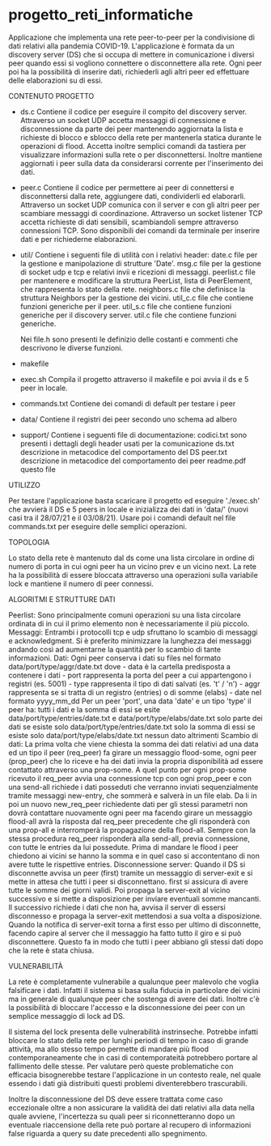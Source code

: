 # progetto_reti_informatiche
Applicazione che implementa una rete peer-to-peer per la condivisione di dati relativi alla pandemia COVID-19.
L'applicazione è formata da un discovery server (DS) che si occupa di mettere in comunicazione i diversi peer quando essi si vogliono connettere o disconnettere alla rete. Ogni peer poi ha la possibilità di inserire dati, richiederli agli altri peer ed effettuare delle elaborazioni su di essi.

CONTENUTO PROGETTO

 - ds.c
	Contiene il codice per eseguire il compito del discovery server.
	Attraverso un socket UDP accetta messaggi di connessione e disconnessione da parte dei peer mantenendo aggiornata la lista e richieste di blocco e sblocco della rete per mantenerla statica durante le operazioni  di flood.
    Accetta inoltre semplici comandi da tastiera per visualizzare informazioni sulla rete o per disconnettersi.
    Inoltre mantiene aggiornati i peer sulla data da considerarsi corrente per l'inserimento dei dati.
 - peer.c
    Contiene il codice per permettere ai peer di connettersi e disconnettersi dalla rete, aggiungere dati, condividerli ed elaborarli.
    Attraverso un socket UDP comunica con il server e con gli altri peer per scambiare messaggi di coordinazione.
    Attraverso un socket listener TCP accetta richieste di dati sensibili, scambiandoli sempre attraverso connessioni TCP. 
	Sono disponibili dei comandi da terminale per inserire dati e per richiederne elaborazioni.
 - util/
	Contiene i seguenti file di utilità con i relativi header:
		date.c          	file per la gestione e manipolazione di strutture 'Date'.
		msg.c           	file per la gestione di socket udp e tcp e relativi invii e ricezioni di messaggi.
		peerlist.c     	file per mantenere e modificare la struttura PeerList, lista di PeerElement, 
					che rappresenta lo stato della rete.
		neighbors.c     	file che definisce la struttura Neighbors per la gestione dei vicini.
		util_c.c        	file che contiene funzioni generiche per il peer.
		util_s.c        	file che contiene funzioni generiche per il discovery server.
		util.c          	file che contiene funzioni generiche.

	Nei file.h sono presenti le definizio delle costanti e commenti che descrivono le diverse funzioni.
 - makefile
 - exec.sh
	Compila il progetto attraverso il makefile e poi avvia il ds e 5 peer in locale.

 - commands.txt 
	Contiene dei comandi di default per testare i peer
 - data/
	Contiene il registri dei peer secondo uno schema ad albero
 - support/
	Contiene i seguenti file di documentazione:
		codici.txt		sono presenti i dettagli degli header usati per la comunicazione
		ds.txt		descrizione in metacodice del comportamento del DS
		peer.txt		descrizione in metacodice del comportamento dei peer
		readme.pdf	questo file
		
UTILIZZO

Per testare l'applicazione basta scaricare il progetto ed eseguire './exec.sh' che avvierà il DS e 5 peers in locale e inizializza dei dati in 'data/' (nuovi casi tra il 28/07/21 e il 03/08/21).
Usare poi i comandi default nel file commands.txt per eseguire delle semplici operazioni.
	
TOPOLOGIA

Lo stato della rete è mantenuto dal ds come una lista circolare in ordine di numero di porta in cui ogni peer ha un vicino prev e un vicino next. La rete ha la possibilità di essere bloccata attraverso una operazioni sulla variabile lock e mantiene il numero di peer connessi.

ALGORITMI E STRUTTURE DATI

Peerlist:
    Sono principalmente comuni operazioni su una lista circolare ordinata di in cui il primo elemento non è necessariamente il più piccolo.
Messaggi:
    Entrambi i protocolli tcp e udp sfruttano lo scambio di messaggi e acknowledgment. Si è preferito minimizzare la lunghezza dei messaggi andando così ad aumentarne la quantità per lo scambio di tante informazioni.
Dati:
    Ogni peer conserva i dati su files nel formato data/port/type/aggr/date.txt dove
        - data è la cartella predisposta a contenere i dati
        - port rappresenta la porta del peer a cui appartengono i registri (es. 5001)
        - type rappresenta il tipo di dati salvati (es. 't' / 'n')
        - aggr rappresenta se si tratta di un registro (entries) o di somme (elabs)
        - date nel formato yyyy_mm_dd
    Per un peer 'port', una data 'date' e un tipo 'type' il peer ha:
        tutti i dati e la somma di essi se esite data/port/type/entries/date.txt e data/port/type/elabs/date.txt
        solo parte dei dati se esiste solo data/port/type/entries/date.txt
        solo la somma di essi se esiste solo data/port/type/elabs/date.txt
        nessun dato altrimenti
Scambio di dati:
    La prima volta che viene chiesta la somma dei dati relativi ad una data ed un tipo il peer (req_peer) fa girare un messaggio flood-some, ogni peer (prop_peer) che lo riceve e ha dei dati invia la propria disponibilità ad essere contattato attraverso una prop-some. A quel punto per ogni prop-some ricevuto il req_peer avvia una connessione tcp con ogni prop_peer e con una send-all richiede i dati posseduti che verranno inviati sequenzialmente tramite messaggi new-entry, che sommerà e salverà in un file elab.
    Da li in poi un nuovo new_req_peer richiedente dati per gli stessi parametri non dovrà contattare nuovamente ogni peer ma facendo girare un messaggio flood-all avrà la risposta dal req_peer precedente che gli risponderà con una prop-all e interromperà la propagazione della flood-all. Sempre con la stessa procedura req_peer risponderà alla send-all, previa connessione, con tutte le entries da lui possedute.
    Prima di mandare le flood i peer chiedono ai vicini se hanno la somma e in quel caso si accontentano di non avere tutte le rispettive entries.
Disconnessione server:
    Quando il DS si disconnette avvisa un peer (first) tramite un messaggio di server-exit e si mette in attesa che tutti i peer si disconnettano. first si assicura di avere tutte le somme dei giorni validi. Poi propaga la server-exit al vicino successivo e si mette a disposizione per inviare eventuali somme mancanti. Il successivo richiede i dati che non ha, avvisa il server di essersi disconnesso e propaga la server-exit mettendosi a sua volta a disposizione. Quando la notifica di server-exit torna a first esso per ultimo di disconnette, facendo capire al server che il messaggio ha fatto tutto il giro e si può disconnettere.
    Questo fa in modo che tutti i peer abbiano gli stessi dati dopo che la rete è stata chiusa.

VULNERABILITÀ

La rete è completamente vulnerabile a qualunque peer malevolo che voglia falsificare i dati. Infatti il sistema si basa sulla fiducia in particolare dei vicini ma in generale di qualunque peer che sostenga di avere dei dati. Inoltre c'è la possibilità di bloccare l'accesso e la disconnessione dei peer con un semplice messaggio di lock ad DS. 

Il sistema del lock presenta delle vulnerabilità instrinseche. Potrebbe infatti bloccare lo stato della rete per lunghi periodi di tempo in caso di grande attività, ma allo stesso tempo permette di mandare più flood contemporaneamente che in casi di contemporateità potrebbero portare al fallimento delle stesse. Per valutare però queste problematiche con efficacia bisognerebbe testare l'applicazione in un contesto reale, nel quale essendo i dati già distribuiti questi problemi diventerebbero trascurabili.

Inoltre la disconnessione del DS deve essere trattata come caso eccezionale oltre a non assicurare la validità dei dati relativi alla data nella quale avviene, l'incertezza su quali peer si riconnetteranno dopo un eventuale riaccensione della rete può portare al recupero di informazioni false riguarda a query su date precedenti allo spegnimento.